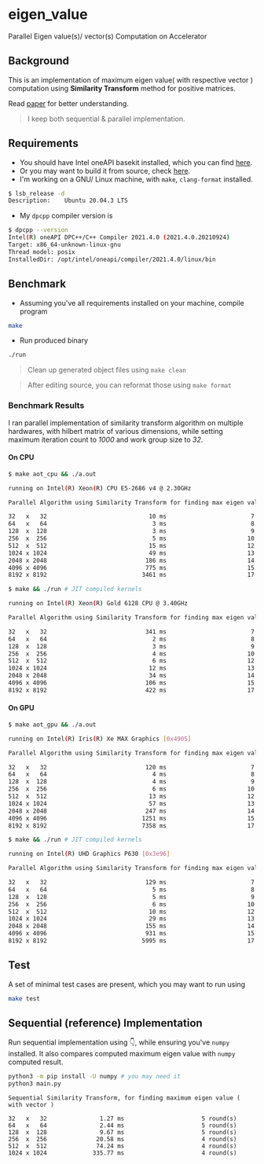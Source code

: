 # eigen_value
Parallel Eigen value(s)/ vector(s) Computation on Accelerator 

## Background

This is an implementation of maximum eigen value( with respective vector ) computation using **Similarity Transform** method for positive matrices.

Read [paper](https://link.springer.com/chapter/10.1007%2F978-3-319-11194-0_18) for better understanding.

> I keep both sequential & parallel implementation.

## Requirements

- You should have Intel oneAPI basekit installed, which you can find [here](https://www.intel.com/content/www/us/en/developer/tools/oneapi/base-toolkit-download.html).
- Or you may want to build it from source, check [here](https://intel.github.io/llvm-docs/GetStartedGuide.html#prerequisites).
- I'm working on a GNU/ Linux machine, with `make`, `clang-format` installed.

```bash
$ lsb_release -d
Description:    Ubuntu 20.04.3 LTS
```

- My `dpcpp` compiler version is

```bash
$ dpcpp --version
Intel(R) oneAPI DPC++/C++ Compiler 2021.4.0 (2021.4.0.20210924)
Target: x86_64-unknown-linux-gnu
Thread model: posix
InstalledDir: /opt/intel/oneapi/compiler/2021.4.0/linux/bin
```

## Benchmark

- Assuming you've all requirements installed on your machine, compile program

```bash
make
```

- Run produced binary

```bash
./run
```

> Clean up generated object files using `make clean`

> After editing source, you can reformat those using `make format`

### Benchmark Results

I ran parallel implementation of similarity transform algorithm on multiple hardwares, with hilbert matrix of various dimensions, while setting maximum iteration count to *1000* and work group size to *32*.

#### On CPU

```bash
$ make aot_cpu && ./a.out

running on Intel(R) Xeon(R) CPU E5-2686 v4 @ 2.30GHz

Parallel Algorithm using Similarity Transform for finding max eigen value (with vector)

32   x   32                             10 ms                        7 round(s)
64   x   64                              3 ms                        8 round(s)
128  x  128                              3 ms                        9 round(s)
256  x  256                              5 ms                       10 round(s)
512  x  512                             15 ms                       12 round(s)
1024 x 1024                             49 ms                       13 round(s)
2048 x 2048                            186 ms                       14 round(s)
4096 x 4096                            775 ms                       15 round(s)
8192 x 8192                           3461 ms                       17 round(s)
```

```bash
$ make && ./run # JIT compiled kernels

running on Intel(R) Xeon(R) Gold 6128 CPU @ 3.40GHz

Parallel Algorithm using Similarity Transform for finding max eigen value (with vector)

32   x   32                            341 ms                        7 round(s)
64   x   64                              2 ms                        8 round(s)
128  x  128                              3 ms                        9 round(s)
256  x  256                              4 ms                       10 round(s)
512  x  512                              6 ms                       12 round(s)
1024 x 1024                             12 ms                       13 round(s)
2048 x 2048                             34 ms                       14 round(s)
4096 x 4096                            106 ms                       15 round(s)
8192 x 8192                            422 ms                       17 round(s)
```

#### On GPU

```bash
$ make aot_gpu && ./a.out

running on Intel(R) Iris(R) Xe MAX Graphics [0x4905]

Parallel Algorithm using Similarity Transform for finding max eigen value (with vector)

32   x   32                            120 ms                        7 round(s)
64   x   64                              4 ms                        8 round(s)
128  x  128                              4 ms                        9 round(s)
256  x  256                              6 ms                       10 round(s)
512  x  512                             13 ms                       12 round(s)
1024 x 1024                             57 ms                       13 round(s)
2048 x 2048                            247 ms                       14 round(s)
4096 x 4096                           1251 ms                       15 round(s)
8192 x 8192                           7358 ms                       17 round(s)
```

```bash
$ make && ./run # JIT compiled kernels

running on Intel(R) UHD Graphics P630 [0x3e96]

Parallel Algorithm using Similarity Transform for finding max eigen value (with vector)

32   x   32                            129 ms                        7 round(s)
64   x   64                              5 ms                        8 round(s)
128  x  128                              5 ms                        9 round(s)
256  x  256                              6 ms                       10 round(s)
512  x  512                             10 ms                       12 round(s)
1024 x 1024                             29 ms                       13 round(s)
2048 x 2048                            155 ms                       14 round(s)
4096 x 4096                            931 ms                       15 round(s)
8192 x 8192                           5995 ms                       17 round(s)
```

## Test

A set of minimal test cases are present, which you may want to run using

```bash
make test
```

## Sequential (reference) Implementation

Run sequential implementation using 👇, while ensuring you've `numpy` installed. It also compares computed maximum eigen value with `numpy` computed result.

```bash
python3 -m pip install -U numpy # you may need it
python3 main.py
```

```text
Sequential Similarity Transform, for finding maximum eigen value ( with vector )

32   x   32               1.27 ms                      5 round(s)
64   x   64               2.44 ms                      5 round(s)
128  x  128               9.67 ms                      5 round(s)
256  x  256              20.58 ms                      4 round(s)
512  x  512              74.24 ms                      4 round(s)
1024 x 1024             335.77 ms                      4 round(s)
```
